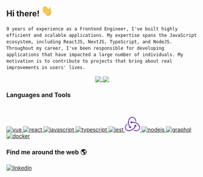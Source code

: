 

## Hi there! <img src="https://github.com/ricardovasconcelos/ricardovasconcelos/blob/master/Hi.gif?raw=true" width="30px" height="30px"></h2>
`9 years of experience as a Frontend Engineer, I've built highly efficient and scalable applications. My expertise spans the JavaScript ecosystem, including ReactJS, NextJS, TypeScript, and NodeJS. Throughout my career, I've been responsible for developing applications that have impacted a large number of individuals. My motivation is to contribute to projects that bring about real improvements in users' lives.`


<p align="center">
  <a href="https://github.com/anuraghazra/github-readme-stats">
    <img
      align="center"
      src="https://github-readme-stats.vercel.app/api/top-langs/?username=ricardovasconcelos&layout=compact"
    />
  </a>
  <a href="https://github.com/anuraghazra/github-readme-stats">
    <img
      align="center"
      height="160"
      src="https://github-readme-stats.vercel.app/api?username=ricardovasconcelos&count_private=true&show_icons=true&custom_title=Github%20Status&hide=issues"
    />
  </a>
</p>



### Languages and Tools

<br/>

<p align="left">
  <a href="https://github.com/vuejs/vue" target="_blank">
    <img
      src="https://www.vectorlogo.zone/logos/vuejs/vuejs-icon.svg"
      alt="vue"
      width="40"
      height="40"
    />
  </a>
  <a href="https://github.com/facebook/react" target="_blank">
    <img
      src="https://www.vectorlogo.zone/logos/reactjs/reactjs-icon.svg"
      alt="react"
      width="40"
      height="40"
    />
  </a>
  <a
    href="https://developer.mozilla.org/en-US/docs/Web/JavaScript"
    target="_blank"
  >
    <img
      src="https://upload.vectorlogo.zone/logos/javascript/images/239ec8a4-163e-4792-83b6-3f6d96911757.svg"
      alt="javascript"
      width="40"
      height="40"
    />
  </a>
    <a href="https://www.typescriptlang.org/" target="_blank">
    <img
      src="https://www.vectorlogo.zone/logos/typescriptlang/typescriptlang-icon.svg"
      alt="typescript"
      width="40"
      height="40"
    />
  </a>
  <a href="https://jestjs.io" target="_blank">
    <img
      src="https://www.vectorlogo.zone/logos/jestjsio/jestjsio-icon.svg"
      alt="jest"
      width="40"
      height="40"
    />
  </a>
  <a href="https://github.com/reduxjs/redux" target="_blank">
    <img
      src="https://raw.githubusercontent.com/devicons/devicon/master/icons/redux/redux-original.svg"
      alt="redux"
      width="40"
      height="40"
    />
  </a>
  <a href="https://nodejs.org" target="_blank">
    <img
      src="https://www.vectorlogo.zone/logos/nodejs/nodejs-icon.svg"
      alt="nodejs"
      width="40"
      height="40"
    />
  </a>
    <a href="https://graphql.org/" target="_blank">
    <img
      src="https://www.vectorlogo.zone/logos/graphql/graphql-icon.svg"
      alt="graphql"
      width="40"
      height="40"
    />
  </a>
  <a href="https://www.docker.com/" target="_blank">
    <img
      src="https://www.vectorlogo.zone/logos/docker/docker-official.svg"
      alt="docker"
      width="50"
      height="40"
    />
  </a>
</p>

### Find me around the web 🌎


<p align="left">
  <a href="https://www.linkedin.com/in/ricardo-vasconcelos/" target="_blank">
    <img
      src="https://www.vectorlogo.zone/logos/linkedin/linkedin-icon.svg"
      alt="linkedin"
      width="40"
      height="40"
    />
  </a>
</p>
